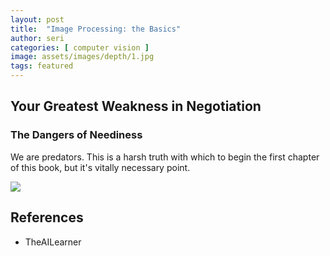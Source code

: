 ```yaml
---
layout: post
title:  "Image Processing: the Basics"
author: seri
categories: [ computer vision ]
image: assets/images/depth/1.jpg
tags: featured
---
```


<!--more-->

<h2> Your Greatest Weakness in Negotiation </h2>

<h3> The Dangers of Neediness </h3>

We are predators. This is a harsh truth with which to begin the first chapter of this book, but it's vitally necessary point. 

<picture><img src="{{site.baseurl}}/assets/images/disparity.png"></picture>

<h2> References </h2>
<ul><li><a=href=""> TheAILearner </a></li>
</ul>

